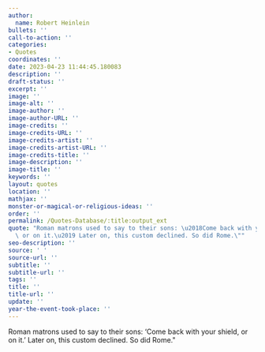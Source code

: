 ```yaml
---
author:
  name: Robert Heinlein
bullets: ''
call-to-action: ''
categories:
- Quotes
coordinates: ''
date: 2023-04-23 11:44:45.180083
description: ''
draft-status: ''
excerpt: ''
image: ''
image-alt: ''
image-author: ''
image-author-URL: ''
image-credits: ''
image-credits-URL: ''
image-credits-artist: ''
image-credits-artist-URL: ''
image-credits-title: ''
image-description: ''
image-title: ''
keywords: ''
layout: quotes
location: ''
mathjax: ''
monster-or-magical-or-religious-ideas: ''
order: ''
permalink: /Quotes-Database/:title:output_ext
quote: "Roman matrons used to say to their sons: \u2018Come back with your shield,\
  \ or on it.\u2019 Later on, this custom declined. So did Rome.\""
seo-description: ''
source: ' '
source-url: ''
subtitle: ''
subtitle-url: ''
tags: ''
title: ''
title-url: ''
update: ''
year-the-event-took-place: ''
---
```


Roman matrons used to say to their sons: ‘Come back with your shield, or on it.’ Later on, this custom declined. So did Rome."